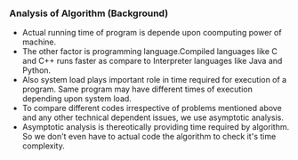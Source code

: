 ### Analysis of Algorithm (Background)
- Actual running time of program is depende upon coomputing power of machine.
- The other factor is programming language.Compiled languages like C and C++ runs faster as compare to Interpreter languages like Java and Python.
- Also system load plays important role in time required for execution of a program. Same program may have different times of execution depending upon system load.
- To compare different codes irrespective of problems mentioned above and any other technical dependent issues, we use asymptotic analysis.
- Asymptotic analysis is thereotically providing time required by algorithm. So we don't even have to actual code the algorithm to check it's time complexity.